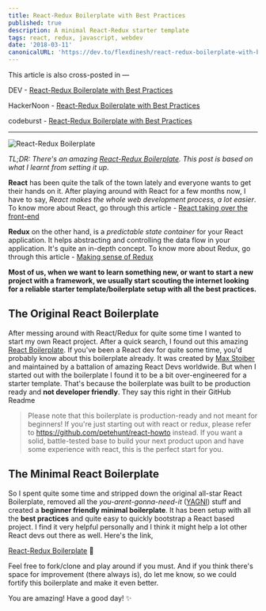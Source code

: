 ```yaml
---
title: React-Redux Boilerplate with Best Practices
published: true
description: A minimal React-Redux starter template
tags: react, redux, javascript, webdev
date: '2018-03-11'
canonicalURL: 'https://dev.to/flexdinesh/react-redux-boilerplate-with-best-practices--2pp5'
---
```


This article is also cross-posted in —

DEV - [React-Redux Boilerplate with Best Practices](https://dev.to/flexdinesh/react-redux-boilerplate-with-best-practices--2pp5)

HackerNoon - [React-Redux Boilerplate with Best Practices](https://hackernoon.com/react-redux-boilerplate-with-best-practices-518909659f4d)

codeburst - [React-Redux Boilerplate with Best Practices](https://codeburst.io/react-redux-boilerplate-with-best-practices-30c3fd8cc434)

---

![React-Redux Boilerplate](https://raw.githubusercontent.com/flexdinesh/react-redux-boilerplate/master/app/components/Header/images/banner.jpg)

_TL;DR: There's an amazing [React-Redux Boilerplate](https://github.com/flexdinesh/react-redux-boilerplate). This post is based on what I learnt from setting it up._

**React** has been quite the talk of the town lately and everyone wants to get their hands on it. After playing around with React for a few months now, I have to say, _React makes the whole web development process, a lot easier_. To know more about React, go through this article - [React taking over the front-end](https://medium.freecodecamp.org/yes-react-is-taking-over-front-end-development-the-question-is-why-40837af8ab76)

**Redux** on the other hand, is a _predictable state container_ for your React application. It helps abstracting and controlling the data flow in your application. It's quite an in-depth concept. To know more about Redux, go through this article - [Making sense of Redux
](https://medium.freecodecamp.org/why-redux-makes-sense-to-me-and-how-i-conceptualize-it-c8a3a9db15ca)

**Most of us, when we want to learn something new, or want to start a new project with a framework, we usually start scouting the internet looking for a reliable starter template/boilerplate setup with all the best practices.**

## The Original React Boilerplate

After messing around with React/Redux for quite some time I wanted to start my own React project. After a quick search, I found out this amazing [React Boilerplate](https://github.com/react-boilerplate/react-boilerplate). If you've been a React dev for quite some time, you'd probably know about this boilerplate already. It was created by [Max Stoiber](https://twitter.com/mxstbr) and maintained by a battalion of amazing React Devs worldwide. But when I started out with the boilerplate I found it to be a bit over-engineered for a starter template. That's because the boilerplate was built to be production ready and **not developer friendly**. They say this right in their GitHub Readme

> Please note that this boilerplate is production-ready and not meant for beginners! If you're just starting out with react or redux, please refer to https://github.com/petehunt/react-howto instead. If you want a solid, battle-tested base to build your next product upon and have some experience with react, this is the perfect start for you.

## The Minimal React Boilerplate

So I spent quite some time and stripped down the original all-star React Boilerplate, removed all the _you-arent-gonna-need-it_ ([YAGNI](https://en.wikipedia.org/wiki/You_aren%27t_gonna_need_it)) stuff and created a **beginner friendly minimal boilerplate**. It has been setup with all the **best practices** and quite easy to quickly bootstrap a React based project. I find it very helpful personally and I think it might help a lot other React devs out there as well. Here's the link,

[React-Redux Boilerplate](https://github.com/flexdinesh/react-redux-boilerplate) 🎉

Feel free to fork/clone and play around if you must. And if you think there's space for improvement (there always is), do let me know, so we could fortify this boilerplate and make it even better.

You are amazing! Have a good day! ✨
